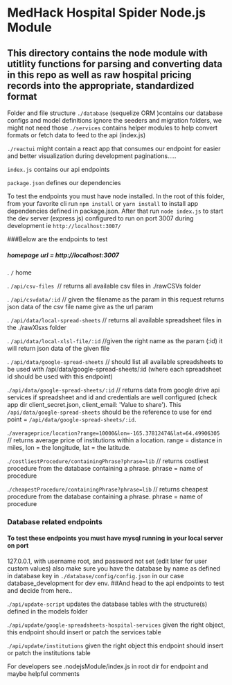 # MedHack Hospital Spider Node.js Module

## This directory contains the node module with utitlity functions for parsing and converting data in this repo as well as raw hospital pricing records into the appropriate, standardized format

Folder and file structure
`./database` (sequelize ORM )contains our database configs and model definitions ignore the seeders and migration folders, we might not need those
`./services` contains helper modules to help convert formats or fetch data to feed to the api (index.js)

`./reactui` might contain a react app that consumes our endpoint for easier and better visualization during development
paginations.....

`index.js` contains our api endpoints

`package.json` defines our dependencies

To test the endpoints you must have node installed.
In the root of this folder, from your favorite cli run `npm install` or `yarn install` to install app dependencies defined in package.json.
After that run `node index.js` to start the dev server (express js) configured to run on port 3007 during development ie `http://localhost:3007/`

###Below are the endpoints to test
##### homepage url = http://localhost:3007

. `/` home

. `/api/csv-files `// returns all available csv files in ./rawCSVs folder

. `/api/csvdata/:id`  // given the filename as the param in this request 
returns json data of the csv file name give as the url param

. `/api/data/local-spread-sheets` // returns all available spreadsheet files in
 the ./rawXlsxs folder
 
. `/api/data/local-xlsl-file/:id` //given the right name as the param (:id) 
it will return json data of the given file

 . `/api/data/google-spread-sheets` // should list all available spreadsheets 
 to be used with /api/data/google-spread-sheets/:id (where each spreadsheet 
 id should be used with this endpoint)
 
 .`/api/data/google-spread-sheets/:id` // returns data from google drive api 
 services if spreadsheet and id and credentials are well configured (check 
 app dir client_secret.json, client_email: 'Value to share'). 
 This `/api/data/google-spread-sheets` should be the reference to use for
 end point = `/api/data/google-spread-sheets/:id`.
 
 .`/averageprice/location?range=10000&lon=-165.37812474&lat=64.49906305` // returns average price of institutions
 within a location. range = distance in miles, lon = the longitude, lat = the latitude.
 
  .`/costliestProcedure/containingPhrase?phrase=lib` // returns costliest procedure from the database containing a phrase. phrase = name of procedure
  
  .`/cheapestProcedure/containingPhrase?phrase=lib` // returns cheapest procedure from the database containing a phrase. phrase = name of procedure
  
 ### Database related endpoints
 
 #### To test these endpoints you must have mysql running in your local server on port 
 127.0.0.1, with username root, and password not set (edit later for user custom values)
 also make sure you have the database by name as defined in database key in `./database/config/config.json`
 in our case database_development for dev env. 
 ##And head to the api endpoints to test and decide from here..
 
 .`/api/update-script` updates the database tables with the structure(s) defined in the models folder
 
 .`/api/update/google-spreadsheets-hospital-services` given the right object, this endpoint should insert
 or patch the services table
 
 .`/api/update/institutions` given the right object this endpoint should insert or patch the
 institutions table
 
 For developers see .nodejsModule/index.js in root dir for endpoint and maybe helpful comments
